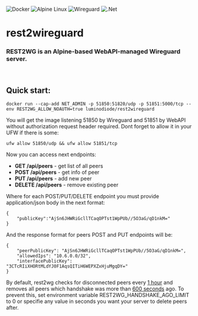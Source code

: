 ![Docker](https://img.shields.io/badge/docker-%230db7ed.svg?style=for-the-badge&logo=docker&logoColor=white)
![Alpine Linux](https://img.shields.io/badge/Alpine_Linux-%230D597F.svg?style=for-the-badge&logo=alpine-linux&logoColor=white) 
![Wireguard](https://img.shields.io/badge/wireguard-%2388171A.svg?style=for-the-badge&logo=wireguard&logoColor=white)
![.Net](https://img.shields.io/badge/.NET-5C2D91?style=for-the-badge&logo=.net&logoColor=white)
# rest2wireguard
### REST2WG is an Alpine-based WebAPI-managed Wireguard server.
<br/>

## Quick start:
    docker run --cap-add NET_ADMIN -p 51850:51820/udp -p 51851:5000/tcp --env REST2WG_ALLOW_NOAUTH=true luminodiode/rest2wireguard
You will get the image listening 51850 by Wireguard and 51851 by WebAPI without authorization request header required. Dont forget to allow it in your UFW if there is some:

    ufw allow 51850/udp && ufw allow 51851/tcp
    
Now you can access next endpoints:
- **GET /api/peers** - get list of all peers
- **POST /api/peers** - get info of peer
- **PUT /api/peers** - add new peer
- **DELETE /api/peers** - remove existing peer

Where for each POST/PUT/DELETE endpoint you must provide application/json body in the next format:

    {
        "publicKey":"AjSn6JHWRiGcllTCaqOPTst1WpPUb//5O3aG/qD1nkM="
    }
    
    
And the response format for peers POST and PUT endpoints will be:

    {
        "peerPublicKey": "AjSn6JHWRiGcllTCaqOPTst1WpPUb//5O3aG/qD1nkM=",
        "allowedIps": "10.6.0.0/32",
        "interfacePublicKey": "3CTcRIiXHORtMLdYJ0F1AqsQITiH6WEPXZxHjuMgqDY="
    }

By default, rest2wg checks for disconnected peers every <ins>1 hour</ins> and removes all peers which handshake was more than <ins>600 seconds</ins> ago. To prevent this, set environment variable REST2WG_HANDSHAKE_AGO_LIMIT to 0 or specifie any value in seconds you want your server to delete peers after.
